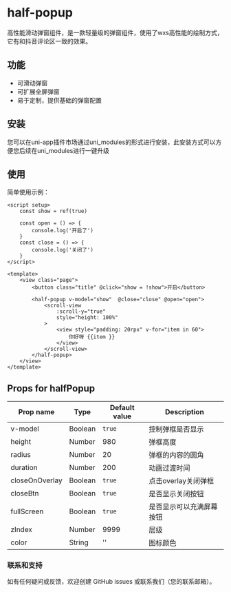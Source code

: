 # half-popup

高性能滑动弹窗组件，是一款轻量级的弹窗组件，使用了wxs高性能的绘制方式，它有和抖音评论区一致的效果。

## 功能

* 可滑动弹窗
* 可扩展全屏弹窗
* 易于定制，提供基础的弹窗配置

## 安装
您可以在uni-app插件市场通过uni_modules的形式进行安装，此安装方式可以方便您后续在uni_modules进行一键升级

## 使用
简单使用示例：
```vue
<script setup>
    const show = ref(true)

    const open = () => {
        console.log('开启了')
    }
    const close = () => {
        console.log('关闭了')
    }
</script>

<template>
    <view class="page">
        <button class="title" @click="show = !show">开启</button>
        
        <half-popup v-model="show"  @close="close" @open="open">
            <scroll-view
                :scroll-y="true"
                style="height: 100%"
            >
                <view style="padding: 20rpx" v-for="item in 60">
                    你好呀 {{item }}
                </view>
            </scroll-view>
        </half-popup>
    </view>
</template>
```

## Props for halfPopup

| Prop name      | Type    | Default value | Description   |
|----------------|---------|---------------|---------------|
| v-model        | Boolean | `true`        | 控制弹框是否显示      |
| height         | Number  | 980           | 弹框高度          |
| radius         | Number  | 20            | 弹框的内容的圆角      |
| duration       | Number  | 200           | 动画过渡时间        |
| closeOnOverlay | Boolean | `true`        | 点击overlay关闭弹框 |
| closeBtn       | Boolean | `true`        | 是否显示关闭按钮      |
| fullScreen     | Boolean | `true`        | 是否显示可以充满屏幕按钮  |
| zIndex         | Number  | 9999          | 层级            |
| color          | String  | ''            | 图标颜色              |

### 联系和支持
如有任何疑问或反馈，欢迎创建 GitHub issues 或联系我们（您的联系邮箱）。
